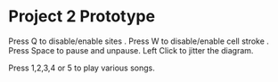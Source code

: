 # Project 2 Prototype

Press Q to disable/enable sites .
Press W to disable/enable cell stroke .
Press Space to pause and unpause.
Left Click to jitter the diagram.

Press 1,2,3,4 or 5 to play various songs.

